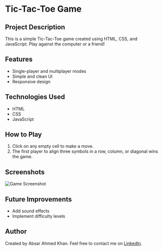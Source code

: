 # Tic-Tac-Toe Game

## Project Description
This is a simple Tic-Tac-Toe game created using HTML, CSS, and JavaScript. Play against the computer or a friend!

## Features
- Single-player and multiplayer modes
- Simple and clean UI
- Responsive design

## Technologies Used
- HTML
- CSS
- JavaScript

## How to Play
1. Click on any empty cell to make a move.
2. The first player to align three symbols in a row, column, or diagonal wins the game.

## Screenshots
![Game Screenshot](link-to-screenshot)

## Future Improvements
- Add sound effects
- Implement difficulty levels

## Author
Created by Absar Ahmed Khan. Feel free to contact me on [LinkedIn](https://www.linkedin.com/in/absar-ahmed-khan-nisar-khan-8a893421b).
